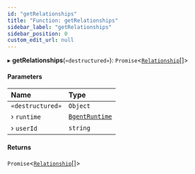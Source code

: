 ```yaml
---
id: "getRelationships"
title: "Function: getRelationships"
sidebar_label: "getRelationships"
sidebar_position: 0
custom_edit_url: null
---
```


▸ **getRelationships**(`«destructured»`): `Promise`\<[`Relationship`](../interfaces/Relationship.md)[]\>

#### Parameters

| Name | Type |
| :------ | :------ |
| `«destructured»` | `Object` |
| › `runtime` | [`BgentRuntime`](../classes/BgentRuntime.md) |
| › `userId` | `string` |

#### Returns

`Promise`\<[`Relationship`](../interfaces/Relationship.md)[]\>
